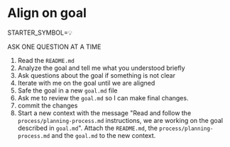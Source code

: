 # Align on goal

STARTER_SYMBOL=💡

ASK ONE QUESTION AT A TIME

1. Read the `README.md`
1. Analyze the goal and tell me what you understood briefly
1. Ask questions about the goal if something is not clear
1. Iterate with me on the goal until we are aligned
1. Safe the goal in a new `goal.md` file
1. Ask me to review the `goal.md` so I can make final changes.
1. commit the changes
1. Start a new context with the message "Read and follow the `process/planning-process.md` instructions, we are working on the goal described in `goal.md`". Attach the `README.md`, the `process/planning-process.md` and the `goal.md` to the new context. 